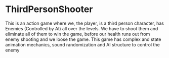 # ThirdPersonShooter
This is an action game where we, the player, is a third person character, has Enemies (Controlled by AI) all over the levels. We have to shoot them and eliminate all of them to win the game, before our health runs out from enemy shooting and we loose the game. This game has complex and state animation mechanics, sound randomization and AI structure to control the enemy
